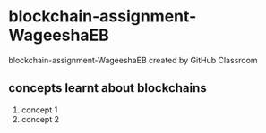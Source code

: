 # blockchain-assignment-WageeshaEB
blockchain-assignment-WageeshaEB created by GitHub Classroom

## concepts learnt about blockchains
1. concept 1
2. concept 2
